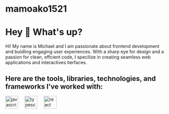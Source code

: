 # mamoako1521
<h1 align="left">Hey 👋 What's up?</h1>

<p align="left">Hi! My name is Michael and I am passionate about frontend development and buidling engaging user experiences. With a sharp eye 
  for design and a passion for clean, effcient code, I specilize in creating seamless web applications and interactives iterfaces.</p>


<h2 align="left">Here are the tools, libraries, technologies, and frameworks I've worked with:</h2>

<div align="left">
  <img src="https://cdn.jsdelivr.net/gh/devicons/devicon/icons/javascript/javascript-original.svg" height="40" alt="javascript logo"  />
  <img width="12" />
  <img src="https://cdn.jsdelivr.net/gh/devicons/devicon/icons/typescript/typescript-original.svg" height="40" alt="typescript logo"  />
  <img width="12" />
  <img src="https://cdn.jsdelivr.net/gh/devicons/devicon/icons/react/react-original.svg" height="40" alt="react logo"  />
  <img width="12" />
</div>

###
